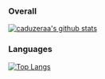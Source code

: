 ### Overall
[![caduzeraa's github stats](https://github-readme-stats.vercel.app/api?username=caduzeraa)](https://github.com/anuraghazra/github-readme-stats)

### Languages
[![Top Langs](https://github-readme-stats.vercel.app/api/top-langs/?username=caduzeraa)](https://github.com/anuraghazra/github-readme-stats)
